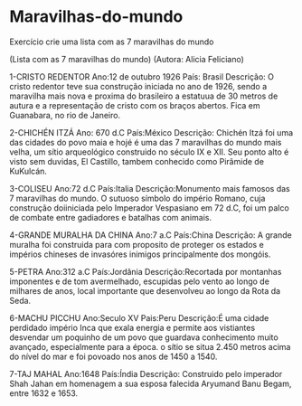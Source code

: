 # Maravilhas-do-mundo
Exercício crie uma lista com as 7 maravilhas do mundo

(Lista com as 7 maravilhas do mundo) (Autora: Alicia Feliciano) 

1-CRISTO REDENTOR
Ano:12 de outubro 1926
País: Brasil
Descrição: O cristo redentor teve sua construção iniciada no ano de 1926, sendo a maravilha mais nova e proxima do brasileiro a estatuua de 30 metros de autura e a representação de cristo com os braços abertos. Fica em Guanabara, no rio de Janeiro.

2-CHICHÉN ITZÁ
Ano: 670 d.C
País:México
Descrição: Chichén Itzá foi uma das cidades do povo maia e hojé é uma das 7 maravilhas do mundo mais velha, um sítio arqueológico construido no século IX e XII. Seu ponto alto é visto sem duvidas, El Castillo, tambem conhecido como Pirâmide  de KuKulcán. 

3-COLISEU
Ano:72 d.C
País:Italia
Descrição:Monumento mais famosos das 7 maravilhas do mundo. O sutuoso símbolo do império Romano, cuja construção doiiniciada pelo Imperador Vespasiano em 72 d.C, foi um palco de combate entre gadiadores e batalhas com animais.

4-GRANDE MURALHA DA CHINA
Ano:7 a.C
País:China
Descrição: A grande muralha foi construida para com proposito de proteger os estados e impérios chineses de invasóres inimigos principalmente dos mongóis.

5-PETRA 
Ano:312 a.C
País:Jordânia
Descrição:Recortada por montanhas imponentes e de tom avermelhado, escupidas pelo vento ao longo de milhares de anos, local importante que desenvolveu ao longo da Rota da Seda.

6-MACHU PICCHU
Ano:Seculo XV
Pais:Peru
Descrição:É uma cidade perdidado império Inca que exala energia e permite aos vistiantes desvendar um poquinho de um povo que guardava conhecimento muito avançado, especialmente para a época. o sítio se situa 2.450 metros acima do nível do mar e foi povoado nos anos de 1450 a 1540.

7-TAJ MAHAL
Ano:1648
País:Índia
Descrição: Construido pelo imperador Shah Jahan em homenagem a sua esposa falecida Aryumand Banu Begam, entre 1632 e 1653. 

